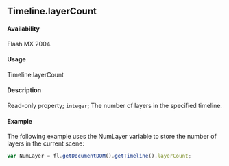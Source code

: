 ## Timeline.layerCount

#### Availability

Flash MX 2004.

#### Usage

Timeline.layerCount

#### Description

Read-only property; `integer`; The number of layers in the specified timeline.

#### Example

The following example uses the NumLayer variable to store the number of layers in the current scene:

```javascript
var NumLayer = fl.getDocumentDOM().getTimeline().layerCount;
```
